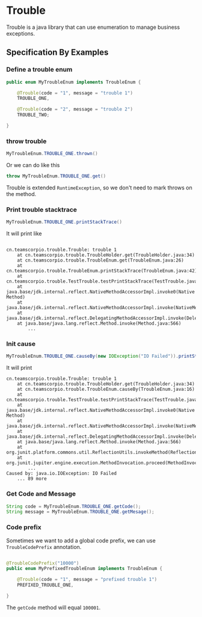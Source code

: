 # Trouble
Trouble is a java library that can use enumeration to manage business exceptions.

## Specification By Examples

### Define a trouble enum
```java
public enum MyTroubleEnum implements TroubleEnum {

    @Trouble(code = "1", message = "trouble 1")
    TROUBLE_ONE,

    @Trouble(code = "2", message = "trouble 2")
    TROUBLE_TWO;

}
```

### throw trouble
```java
MyTroubleEnum.TROUBLE_ONE.thrown()
``` 
Or we can do like this
```java
throw MyTroubleEnum.TROUBLE_ONE.get()
```

Trouble is extended `RuntimeException`, so we don't need to mark throws on the method. 

### Print trouble stacktrace
```java
MyTroubleEnum.TROUBLE_ONE.printStackTrace()
```
It will print like
```

cn.teamscorpio.trouble.Trouble: trouble 1
	at cn.teamscorpio.trouble.TroubleHolder.get(TroubleHolder.java:34)
	at cn.teamscorpio.trouble.TroubleEnum.get(TroubleEnum.java:26)
	at cn.teamscorpio.trouble.TroubleEnum.printStackTrace(TroubleEnum.java:42)
	at cn.teamscorpio.trouble.TestTrouble.testPrintStackTrace(TestTrouble.java:42)
	at java.base/jdk.internal.reflect.NativeMethodAccessorImpl.invoke0(Native Method)
	at java.base/jdk.internal.reflect.NativeMethodAccessorImpl.invoke(NativeMethodAccessorImpl.java:62)
	at java.base/jdk.internal.reflect.DelegatingMethodAccessorImpl.invoke(DelegatingMethodAccessorImpl.java:43)
	at java.base/java.lang.reflect.Method.invoke(Method.java:566)
        ...
```

### Init cause
```java
MyTroubleEnum.TROUBLE_ONE.causeBy(new IOException("IO Failed")).printStackTrace()
```
It will print

```
cn.teamscorpio.trouble.Trouble: trouble 1
	at cn.teamscorpio.trouble.TroubleHolder.get(TroubleHolder.java:34)
	at cn.teamscorpio.trouble.TroubleEnum.causeBy(TroubleEnum.java:16)
	at cn.teamscorpio.trouble.TestTrouble.testPrintStackTrace(TestTrouble.java:42)
	at java.base/jdk.internal.reflect.NativeMethodAccessorImpl.invoke0(Native Method)
	at java.base/jdk.internal.reflect.NativeMethodAccessorImpl.invoke(NativeMethodAccessorImpl.java:62)
	at java.base/jdk.internal.reflect.DelegatingMethodAccessorImpl.invoke(DelegatingMethodAccessorImpl.java:43)
	at java.base/java.lang.reflect.Method.invoke(Method.java:566)
	at org.junit.platform.commons.util.ReflectionUtils.invokeMethod(ReflectionUtils.java:686)
	at org.junit.jupiter.engine.execution.MethodInvocation.proceed(MethodInvocation.java:60)
        ...
Caused by: java.io.IOException: IO Failed
	... 89 more
```

### Get Code and Message
```java
String code = MyTroubleEnum.TROUBLE_ONE.getCode();
String message = MyTroubleEnum.TROUBLE_ONE.getMesage();
```

### Code prefix
Sometimes we want to add a global code prefix, we can use `TroubleCodePrefix` annotation.
```java

@TroubleCodePrefix("10000")
public enum MyPrefixedTroubleEnum implements TroubleEnum {

    @Trouble(code = "1", message = "prefixed trouble 1")
    PREFIXED_TROUBLE_ONE,

}
```
The `getCode` method will equal `100001`.




